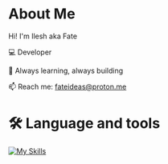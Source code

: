 # **About Me**

 Hi! I'm Ilesh aka Fate 

   💻 Developer

   🌱 Always learning, always building 

   📫 Reach me: fateideas@proton.me

# **🛠 Language and tools**
    
   [![My Skills](https://skillicons.dev/icons?i=python,c,mysql)](https://skillicons.dev)

